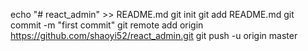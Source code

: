 echo "# react_admin" >> README.md
git init
git add README.md
git commit -m "first commit"
git remote add origin https://github.com/shaoyi52/react_admin.git
git push -u origin master
